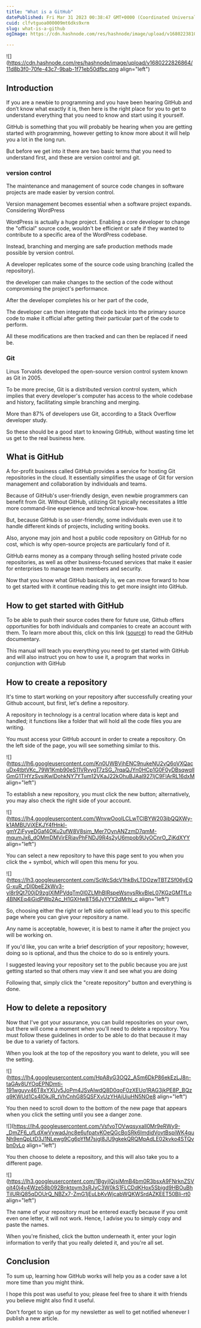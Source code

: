 ```yaml
---
title: "What is a GitHub"
datePublished: Fri Mar 31 2023 00:38:47 GMT+0000 (Coordinated Universal Time)
cuid: clfvtguoa000009mt6dks9xrm
slug: what-is-a-github
ogImage: https://cdn.hashnode.com/res/hashnode/image/upload/v1680223810321/18719daa-8eff-4914-8f0b-aaa10d28a33a.png

---
```


![](https://cdn.hashnode.com/res/hashnode/image/upload/v1680222826864/11d8b3f0-70fe-43c7-9bab-1f71eb50dfbc.png align="left")

## Introduction

If you are a newbie to programming and you have been hearing GitHub and don’t know what exactly it is, then here is the right place for you to get to understand everything that you need to know and start using it yourself.

GitHub is something that you will probably be hearing when you are getting started with programming, however getting to know more about it will help you a lot in the long run.

But before we get into it there are two basic terms that you need to understand first, and these are version control and git.

### **version control**

The maintenance and management of source code changes in software projects are made easier by version control.

Version management becomes essential when a software project expands. Considering WordPress

WordPress is actually a huge project. Enabling a core developer to change the "official" source code, wouldn't be efficient or safe if they wanted to contribute to a specific area of the WordPress codebase.

Instead, branching and merging are safe production methods made possible by version control.

A developer replicates some of the source code using branching (called the repository).

the developer can make changes to the section of the code without compromising the project's performance.

After the developer completes his or her part of the code,

The developer can then integrate that code back into the primary source code to make it official after getting their particular part of the code to perform.

All these modifications are then tracked and can then be replaced if need be.

### **Git**

Linus Torvalds developed the open-source version control system known as Git in 2005.

To be more precise, Git is a distributed version control system, which implies that every developer's computer has access to the whole codebase and history, facilitating simple branching and merging.

More than 87% of developers use Git, according to a Stack Overflow developer study.

So these should be a good start to knowing GitHub, without wasting time let us get to the real business here.

## What is GitHub

A for-profit business called GitHub provides a service for hosting Git repositories in the cloud. It essentially simplifies the usage of Git for version management and collaboration by individuals and teams.

Because of GitHub's user-friendly design, even newbie programmers can benefit from Git. Without GitHub, utilizing Git typically necessitates a little more command-line experience and technical know-how.

But, because GitHub is so user-friendly, some individuals even use it to handle different kinds of projects, including writing books.

Also, anyone may join and host a public code repository on GitHub for no cost, which is why open-source projects are particularly fond of it.

GitHub earns money as a company through selling hosted private code repositories, as well as other business-focused services that make it easier for enterprises to manage team members and security.

Now that you know what GitHub basically is, we can move forward to how to get started with it continue reading this to get more insight into GitHub.

## How to get started with GitHub

To be able to push their source codes there for future use, Github offers opportunities for both individuals and companies to create an account with them. To learn more about this, click on this link ([source](https://docs.github.com/en/get-started)) to read the GitHub documentary.

This manual will teach you everything you need to get started with GitHub and will also instruct you on how to use it, a program that works in conjunction with GitHub

## How to create a repository

It's time to start working on your repository after successfully creating your Github account, but first, let's define a repository.

A repository in technology is a central location where data is kept and handled; it functions like a folder that will hold all the code files you are writing.

You must access your GitHub account in order to create a repository. On the left side of the page, you will see something similar to this.

![](https://lh6.googleusercontent.com/Kn0UWBVjhENC9nukeNU2vQ6oVXQacuDx4tbtVKc_79W1Kmb90eS11VRvygT7zSG_7rqaQJYn0HCp1G0F0yDBsqwqllGmG1THYzSvsiKwIDohkNY7YTum12VKaJ22kOhuBJAal927IjC9FlArRL16dxM align="left")

To establish a new repository, you must click the new button; alternatively, you may also check the right side of your account.

![](https://lh4.googleusercontent.com/WnvwOoolLCLwTClBYW203ibQQXWy-k1AMBUViXEKJY4fHnkl-gmYZiFyyeDGaf4OKu2ufW8V8sim_Mer7OynANZzmD7qmM-mqumJx6_dOMmDMVirERiavPhFNDJ9R4s2yU6mpob9UyOCnrO_ZjKdXYY align="left")

You can select a new repository to have this page sent to you when you click the + symbol, which will open this menu for you.

![](https://lh3.googleusercontent.com/ScWcSdcV1hkBvLTDOzwTBTZSf06yEQG-xuR_rDI0beE2kWv3-yl8r9Qt700jD9zgIXlMPVdqTm0l0ZLMhBIRspeWsnysRkvBleL07KGzGMTfLo4BNKEq4iGidPWp2Ac_H1GXHw8T56JyYYY2dMrhi_c align="left")

So, choosing either the right or left side option will lead you to this specific page where you can give your repository a name.

Any name is acceptable, however, it is best to name it after the project you will be working on.

If you'd like, you can write a brief description of your repository; however, doing so is optional, and thus the choice to do so is entirely yours.

I suggested leaving your repository set to the public because you are just getting started so that others may view it and see what you are doing

Following that, simply click the "create repository" button and everything is done.

## How to delete a repository

Now that I've got your assurance, you can build repositories on your own, but there will come a moment when you'll need to delete a repository. You must follow these guidelines in order to be able to do that because it may be due to a variety of factors.

When you look at the top of the repository you want to delete, you will see the setting.

![](https://lh4.googleusercontent.com/HpA8yG3OQ2_ASm6DkP86ekEzLJ8n-taGAy8UYOqEPNDmti-191wguyv46T8xYXUv5JoPm4JSvAIwdQ8D0qoF0zXEUq1RAG3jkPE8P_BQzq9KWUd1Cs4IOkJR_tVhCnhG85QSFXvUzYHAiUiuHN5NOe8 align="left")

You then need to scroll down to the bottom of the new page that appears when you click the setting until you see a danger zone.

![](https://lh4.googleusercontent.com/VsfvoTOVwqsyxall0Mr9eRWy9-_DmZF6_ufLdXwVywadJnc8e6ufpatvKOeQGcBoSRk6ImdidVovtBspiWK4quNh9enQpLtD3J1NLewg9Cg6pYfM7sjgl8JU9gkekQRQMpAdLE02kvko4STQvbn0vLo align="left")

You then choose to delete a repository, and this will also take you to a different page.

![](https://lh3.googleusercontent.com/1BgyjIQjsiMmB4bm0R3bsxA9FNrknZSVoit40j4v4Wze58b092Bnktpym3sRJyC3W0kS1FLCDdKHox5Sbigd9HBOuBhTilURiQ85qDOUrQ_NBZx7-ZmG1jEuLbKvWjcabWQKWSrdAZKEET50Bli-rt0 align="left")

The name of your repository must be entered exactly because if you omit even one letter, it will not work. Hence, I advise you to simply copy and paste the names.

When you're finished, click the button underneath it, enter your login information to verify that you really deleted it, and you're all set.

## Conclusion

To sum up, learning how GitHub works will help you as a coder save a lot more time than you might think.

I hope this post was useful to you; please feel free to share it with friends you believe might also find it useful.

Don't forget to sign up for my newsletter as well to get notified whenever I publish a new article.